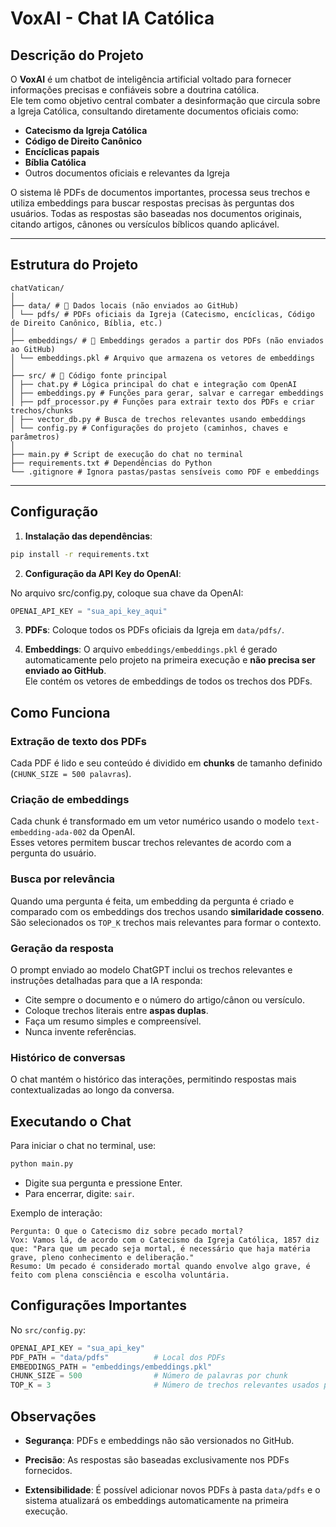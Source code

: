 # VoxAI - Chat IA Católica

## Descrição do Projeto
O **VoxAI** é um chatbot de inteligência artificial voltado para fornecer informações precisas e confiáveis sobre a doutrina católica.  
Ele tem como objetivo central combater a desinformação que circula sobre a Igreja Católica, consultando diretamente documentos oficiais como:

- **Catecismo da Igreja Católica**
- **Código de Direito Canônico**
- **Encíclicas papais**
- **Bíblia Católica**
- Outros documentos oficiais e relevantes da Igreja

O sistema lê PDFs de documentos importantes, processa seus trechos e utiliza embeddings para buscar respostas precisas às perguntas dos usuários. Todas as respostas são baseadas nos documentos originais, citando artigos, cânones ou versículos bíblicos quando aplicável.

---

## Estrutura do Projeto

```
chatVatican/
│
├── data/ # 📂 Dados locais (não enviados ao GitHub)
│ └── pdfs/ # PDFs oficiais da Igreja (Catecismo, encíclicas, Código de Direito Canônico, Bíblia, etc.)
│
├── embeddings/ # 📂 Embeddings gerados a partir dos PDFs (não enviados ao GitHub)
│ └── embeddings.pkl # Arquivo que armazena os vetores de embeddings
│
├── src/ # 📂 Código fonte principal
│ ├── chat.py # Lógica principal do chat e integração com OpenAI
│ ├── embeddings.py # Funções para gerar, salvar e carregar embeddings
│ ├── pdf_processor.py # Funções para extrair texto dos PDFs e criar trechos/chunks
│ ├── vector_db.py # Busca de trechos relevantes usando embeddings
│ └── config.py # Configurações do projeto (caminhos, chaves e parâmetros)
│
├── main.py # Script de execução do chat no terminal
├── requirements.txt # Dependências do Python
└── .gitignore # Ignora pastas/pastas sensíveis como PDF e embeddings
```
---

## Configuração

1. **Instalação das dependências**:

```bash
pip install -r requirements.txt
```

2. **Configuração da API Key do OpenAI**:

No arquivo src/config.py, coloque sua chave da OpenAI:
```python
OPENAI_API_KEY = "sua_api_key_aqui"
```

3. **PDFs**:
Coloque todos os PDFs oficiais da Igreja em `data/pdfs/`.

4. **Embeddings**:
O arquivo `embeddings/embeddings.pkl` é gerado automaticamente pelo projeto na primeira execução e **não precisa ser enviado ao GitHub**.  
Ele contém os vetores de embeddings de todos os trechos dos PDFs.

## Como Funciona

### Extração de texto dos PDFs
Cada PDF é lido e seu conteúdo é dividido em **chunks** de tamanho definido (`CHUNK_SIZE = 500 palavras`).

### Criação de embeddings
Cada chunk é transformado em um vetor numérico usando o modelo `text-embedding-ada-002` da OpenAI.  
Esses vetores permitem buscar trechos relevantes de acordo com a pergunta do usuário.

### Busca por relevância
Quando uma pergunta é feita, um embedding da pergunta é criado e comparado com os embeddings dos trechos usando **similaridade cosseno**.  
São selecionados os `TOP_K` trechos mais relevantes para formar o contexto.

### Geração da resposta
O prompt enviado ao modelo ChatGPT inclui os trechos relevantes e instruções detalhadas para que a IA responda:

- Cite sempre o documento e o número do artigo/cânon ou versículo.
- Coloque trechos literais entre **aspas duplas**.
- Faça um resumo simples e compreensível.
- Nunca invente referências.

### Histórico de conversas
O chat mantém o histórico das interações, permitindo respostas mais contextualizadas ao longo da conversa.

## Executando o Chat

Para iniciar o chat no terminal, use:

```python
python main.py
```

- Digite sua pergunta e pressione Enter.
- Para encerrar, digite: `sair`.

Exemplo de interação:

```vbnet
Pergunta: O que o Catecismo diz sobre pecado mortal?
Vox: Vamos lá, de acordo com o Catecismo da Igreja Católica, 1857 diz que: "Para que um pecado seja mortal, é necessário que haja matéria grave, pleno conhecimento e deliberação."
Resumo: Um pecado é considerado mortal quando envolve algo grave, é feito com plena consciência e escolha voluntária.
```

## Configurações Importantes

No `src/config.py`:

```python
OPENAI_API_KEY = "sua_api_key"
PDF_PATH = "data/pdfs"          # Local dos PDFs
EMBEDDINGS_PATH = "embeddings/embeddings.pkl"
CHUNK_SIZE = 500                # Número de palavras por chunk
TOP_K = 3                       # Número de trechos relevantes usados por pergunta
```

## Observações

- **Segurança**: PDFs e embeddings não são versionados no GitHub.

- **Precisão**: As respostas são baseadas exclusivamente nos PDFs fornecidos.

- **Extensibilidade**: É possível adicionar novos PDFs à pasta `data/pdfs` e o sistema atualizará os embeddings automaticamente na primeira execução.
